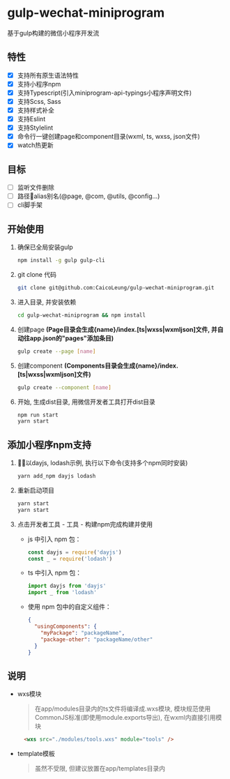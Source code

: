 # gulp-wechat-miniprogram

基于gulp构建的微信小程序开发流

## 特性

- [x] 支持所有原生语法特性
- [x] 支持小程序npm
- [x] 支持Typescript(引入miniprogram-api-typings小程序声明文件)
- [x] 支持Scss, Sass
- [x] 支持样式补全
- [x] 支持Eslint
- [x] 支持Stylelint
- [x] 命令行一键创建page和component目录(wxml, ts, wxss, json文件)
- [x] watch热更新

## 目标

- [ ] 监听文件删除
- [ ] 路径alias别名(@page, @com, @utils, @config...)
- [ ] cli脚手架

## 开始使用

1. 确保已全局安装gulp

    ```bash
    npm install -g gulp gulp-cli
    ```

2. git clone 代码

    ```bash
    git clone git@github.com:CaicoLeung/gulp-wechat-miniprogram.git
    ```

3. 进入目录, 并安装依赖

    ```bash
    cd gulp-wechat-miniprogram && npm install
    ```

4. 创建page **(Page目录会生成{name}/index.[ts|wxss|wxmljson]文件, 并自动往app.json的"pages"添加条目)**

    ```bash
    gulp create --page [name]
    ```

5. 创建component **(Components目录会生成{name}/index.[ts|wxss|wxmljson]文件)**

    ```bash
    gulp create --component [name]
    ```

6. 开始, 生成dist目录, 用微信开发者工具打开dist目录

    ```bash
    npm run start
    yarn start
    ```

## 添加小程序npm支持

1. 以dayjs, lodash示例, 执行以下命令(支持多个npm同时安装)

    ```bash
    yarn add_npm dayjs lodash
    ```

2. 重新启动项目

    ```bash
    yarn start
    yarn start
    ```

3. 点击开发者工具 - 工具 - 构建npm完成构建并使用

    - js 中引入 npm 包：

      ```javascript
      const dayjs = require('dayjs')
      const _ = require('lodash')
      ```

    - ts 中引入 npm 包：

      ```typescript
      import dayjs from 'dayjs'
      import _ from 'lodash'
      ```

    - 使用 npm 包中的自定义组件：

      ```json
      {
        "usingComponents": {
          "myPackage": "packageName",
          "package-other": "packageName/other"
        }
      }
      ```

## 说明

- wxs模块
  > 在app/modules目录内的ts文件将编译成.wxs模块, 模块规范使用CommonJS标准(即使用module.exports导出), 在wxml内直接引用模块

  ```html
    <wxs src="./modules/tools.wxs" module="tools" />
  ```

- template模板
  > 虽然不受限, 但建议放置在app/templates目录内
